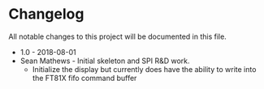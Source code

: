 # Changelog
All notable changes to this project will be documented in this file.

- 1.0 - 2018-08-01
 - Sean Mathews - Initial skeleton and SPI R&D work.
   - Initialize the display but currently does have the ability to write into the FT81X fifo command buffer
